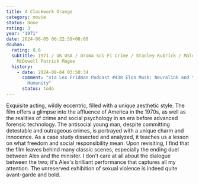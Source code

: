 ```yaml
---
title: A Clockwork Orange
category: movie
status: done
rating: 3
year: "1971"
date: 2024-08-05 06:22:59+08:00
douban:
  rating: 8.6
  subtitle: 1971 / UK USA / Drama Sci-Fi Crime / Stanley Kubrick / Malcolm
    McDowell Patrick Magee
  history:
    - date: 2024-08-04 03:50:34
      comment: "via Lex Fridman Podcast #438 Elon Musk: Neuralink and the Future of
        Humanity"
      status: todo
---
```


Exquisite acting, wildly eccentric, filled with a unique aesthetic style. The film offers a glimpse into the affluence of America in the 1970s, as well as the realities of crime and social psychology in an era before advanced forensic technology. The antisocial young man, despite committing detestable and outrageous crimes, is portrayed with a unique charm and innocence. As a case study dissected and analyzed, it teaches us a lesson on what freedom and social responsibility mean. Upon revisiting, I find that the film leaves behind many classic scenes, especially the ending duel between Alex and the minister. I don't care at all about the dialogue between the two; it's Alex's brilliant performance that captures all my attention. The unreserved exhibition of sexual violence is indeed quite avant-garde and bold.

